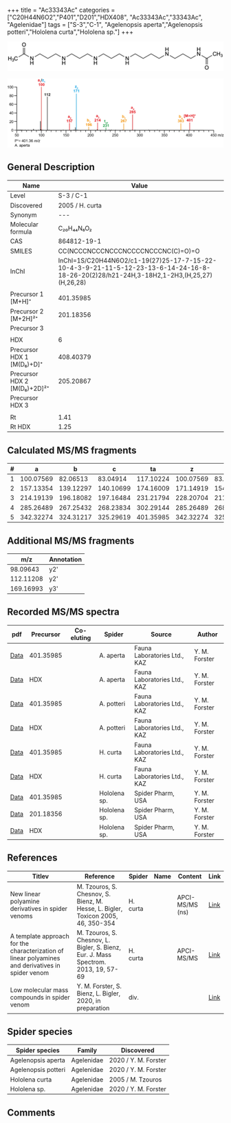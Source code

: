+++
title = "Ac33343Ac"
categories = ["C20H44N6O2","P401","D201","HDX408",
"Ac33343Ac","33343Ac",
"Agelenidae"]
tags = ["S-3","C-1",
"Agelenopsis aperta","Agelenopsis potteri","Hololena curta","Hololena sp."]
+++

![](/img/Ac33343Ac.png)

![](/img_MSMS/401_Ac33343Ac_Aa.png?classes=border)

## General Description

| Name                        | Value           |
|-----------------------------|-----------------|
| Level                       | S-3 / C-1              |
| Discovered                  | 2005 / H. curta |
| Synonym                     | ---             |
| Molecular formula           | C₂₀H₄₄N₆O₂      |
| CAS                         | 864812-19-1     |
| SMILES | CC(NCCCNCCCNCCCNCCCCNCCCNC(C)=O)=O  |
| InChI  | InChI=1S/C20H44N6O2/c1-19(27)25-17-7-15-22-10-4-3-9-21-11-5-12-23-13-6-14-24-16-8-18-26-20(2)28/h21-24H,3-18H2,1-2H3,(H,25,27)(H,26,28)  |
|                             |                 |
| Precursor 1 [M+H]⁺          | 401.35985       |
| Precursor 2 [M+2H]²⁺        | 201.18356       |
| Precursor 3                 |                 |
|                             |                 |
| HDX                         | 6               |
| Precursor HDX 1 [M(D₆)+D]⁺   | 408.40379       |
| Precursor HDX 2 [M(D₆)+2D]²⁺ | 205.20867       |
| Precursor HDX 3             |                 |
|                             |                 |
| Rt                          | 1.41            |
| Rt HDX                      | 1.25            |

## Calculated MS/MS fragments

| # | a         | b         | c         | ta        | z         | y         | tz        |
|---|-----------|-----------|-----------|-----------|-----------|-----------|-----------|
| 1 | 100.07569 | 82.06513 | 83.04914 | 117.10224 | 100.07569 | 83.04914 | 117.10224 |
| 2 | 157.13354 | 139.12297 | 140.10699 | 174.16009 | 171.14919 | 154.12264 | 188.17574 |
| 3 | 214.19139 | 196.18082 | 197.16484 | 231.21794 | 228.20704 | 211.18049 | 245.23359 |
| 4 | 285.26489 | 267.25432 | 268.23834 | 302.29144 | 285.26489 | 268.23834 | 302.29144 |
| 5 | 342.32274 | 324.31217 | 325.29619 | 401.35985 | 342.32274 | 325.29619 | 359.34929 |

## Additional MS/MS fragments

| m/z       | Annotation |
|-----------|------------|
| 98.09643  | y2'        |
| 112.11208 | y2'        |
| 169.16993 | y3'        |

## Recorded MS/MS spectra

| pdf                                            | Precursor | Co-eluting | Spider    | Source                       | Author        |
|------------------------------------------------|-----------|------------|-----------|------------------------------|---------------|
| [Data](/pdf/A-aperta/401_Ac33343Ac_Aa.pdf)     | 401.35985 |            | A. aperta | Fauna Laboratories Ltd., KAZ | Y. M. Forster |
| [Data](/pdf/A-aperta/401_Ac33343Ac_Aa_HDX.pdf) | HDX       |            | A. aperta | Fauna Laboratories Ltd., KAZ | Y. M. Forster |
| [Data](/pdf/A-potteri/401_Ac33343Ac_Ap.pdf) | 401.35985 |           | A. potteri | Fauna Laboratories Ltd., KAZ | Y. M. Forster |
| [Data](/pdf/A-potteri/401_Ac33343Ac_Ap.pdf) | HDX |           | A. potteri | Fauna Laboratories Ltd., KAZ | Y. M. Forster |
| [Data](/pdf/H-curta/401_Ac33343Ac_Hc.pdf) | 401.35985 |           | H. curta | Fauna Laboratories Ltd., KAZ | Y. M. Forster |
| [Data](/pdf/H-curta/401_Ac33343Ac_Hc_HDX.pdf) | HDX |           | H. curta | Fauna Laboratories Ltd., KAZ | Y. M. Forster |
| [Data](/pdf/Hololena-sp/401_Ac33343Ac_Ho-sp.pdf) | 401.35985 |           | Hololena sp. | Spider Pharm, USA | Y. M. Forster |
| [Data](/pdf/Hololena-sp/401_Ac33343Ac_Ho-sp_2.pdf) | 201.18356 |           | Hololena sp. | Spider Pharm, USA | Y. M. Forster |
| [Data](/pdf/Hololena-sp/401_Ac33343Ac_Ho-sp_HDX.pdf) | HDX |           | Hololena sp. | Spider Pharm, USA | Y. M. Forster |


## References

| Titlev| Reference | Spider   | Name | Content | Link                             |
|-------|-----------|----------|------|---------|----------------------------------|
| New linear polyamine derivatives in spider venoms                                                 | M. Tzouros, S. Chesnov, S. Bienz, M. Hesse, L. Bigler, Toxicon 2005, 46, 350-354    | H. curta |      | APCI-MS/MS (ns) | [Link](https://www.sciencedirect.com/science/article/pii/S0041010105001613?via%3Dihub) |  |
| A template approach for the characterization of linear polyamines and derivatives in spider venom | M. Tzouros, S. Chesnov, L. Bigler, S. Bienz, Eur. J. Mass Spectrom. 2013, 19, 57-69 | H. curta |      | APCI-MS/MS      | [Link](https://journals.sagepub.com/doi/10.1255/ejms.1213)                             |
| Low molecular mass compounds in spider venom      | Y. M. Forster, S. Bienz, L. Bigler, 2020, in preparation          | div.       |   |   | [Link](unknown) |

## Spider species

| Spider species     | Family     | Discovered           |
|--------------------|------------|----------------------|
| Agelenopsis aperta | Agelenidae | 2020 / Y. M. Forster |
| Agelenopsis potteri | Agelenidae | 2020 / Y. M. Forster |
| Hololena curta     | Agelenidae | 2005 / M. Tzouros    |
| Hololena sp. | Agelenidae | 2020 / Y. M. Forster |

## Comments